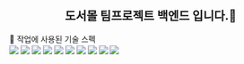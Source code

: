 <div align="center">
  <h2>도서몰 팀프로젝트 백엔드 입니다.👋</h2>
</div>
🔭 작업에 사용된 기술 스펙<br> 
<div>
 <img vertical align="center" src="https://img.shields.io/badge/JAVA-007396?style=flat-square&logo=java&logoColor=white"> 
  <img vertical align="center" src="https://img.shields.io/badge/springboot-6DB33F?style=flat-square&logo=springboot&logoColor=white"/> 
  <img vertical align="center" src="https://img.shields.io/badge/kotlin-7F52FF?style=flat-square&logo=springboot&logoColor=white"/> 
  <img vertical align="center" src="https://img.shields.io/badge/mysql-4479A1?style=flat-square&logo=mysql&logoColor=white"/> 
  <img vertical align="center" src="https://img.shields.io/badge/redis-FF4438?style=flat-square&logo=redis&logoColor=white"/> 
  <img vertical align="center" src="https://img.shields.io/badge/rabbitmq-FF6600?style=flat-square&logo=rabbitmq&logoColor=white"/> 
  <img vertical align="center" src="https://img.shields.io/badge/amazonwebservices-232F3E?style=flat-square&logo=amazonwebservices&logoColor=white"/>
  <img vertical align="center" src="https://img.shields.io/badge/jenkins-D24939?style=flat-square&logo=jenkins&logoColor=white"/>
  <img vertical align="center" src="https://img.shields.io/badge/docker-2496ED?style=flat-square&logo=docker&logoColor=white"/>
  <img vertical align="center" src="https://img.shields.io/badge/nginx-009639?style=flat-square&logo=nginx&logoColor=white"/>
</div>
